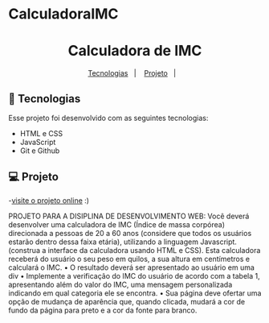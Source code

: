 # CalculadoraIMC
<h1 align="center"> Calculadora de IMC </h1>
<p align="center">
  <a href="#-tecnologias">Tecnologias</a>&nbsp;&nbsp;&nbsp;|&nbsp;&nbsp;&nbsp;
  <a href="#-projeto">Projeto</a>&nbsp;&nbsp;&nbsp;|&nbsp;&nbsp;&nbsp;
</p>

## 🚀 Tecnologias

Esse projeto foi desenvolvido com as seguintes tecnologias:

- HTML e CSS
- JavaScript
- Git e Github

## 💻 Projeto

-[visite o projeto online](https://zziaraf.github.io/CalculadoraIMC/) :)

PROJETO PARA A DISIPLINA DE DESENVOLVIMENTO WEB:
Você deverá desenvolver uma calculadora de IMC (Índice de massa corpórea)
direcionada a pessoas de 20 a 60 anos (considere que todos os usuários
estarão dentro dessa faixa etária), utilizando a linguagem Javascript.
(construa a interface da calculadora usando HTML e CSS). Esta calculadora
receberá do usuário o seu peso em quilos, a sua altura em centímetros e
calculará o IMC.
    • O resultado deverá ser apresentado ao usuário em uma div
    • Implemente a verificação do IMC do usuário de acordo com a
    tabela 1, apresentando além do valor do IMC, uma mensagem
    personalizada indicando em qual categoria ele se encontra.
    • Sua página deve ofertar uma opção de mudança de aparência
    que, quando clicada, mudará a cor de fundo da página para preto
    e a cor da fonte para branco. 

